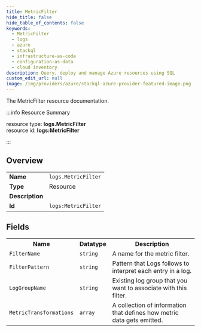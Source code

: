 ```yaml
---
title: MetricFilter
hide_title: false
hide_table_of_contents: false
keywords:
  - MetricFilter
  - logs
  - azure
  - stackql
  - infrastructure-as-code
  - configuration-as-data
  - cloud inventory
description: Query, deploy and manage Azure resources using SQL
custom_edit_url: null
image: /img/providers/azure/stackql-azure-provider-featured-image.png
---
```

The MetricFilter resource documentation.

:::info Resource Summary

<div class="row">
<div class="providerDocColumn">
<span>resource type:&nbsp;<b>logs.MetricFilter</b></span><br />
<span>resource id:&nbsp;<b>logs:MetricFilter</b></span><br />
</div>
</div>

:::

## Overview
<table><tbody>
<tr><td><b>Name</b></td><td><code>logs.MetricFilter</code></td></tr>
<tr><td><b>Type</b></td><td>Resource</td></tr>
<tr><td><b>Description</b></td><td></td></tr>
<tr><td><b>Id</b></td><td><code>logs:MetricFilter</code></td></tr>
</tbody></table>

## Fields
<table><tbody>
<tr><th>Name</th><th>Datatype</th><th>Description</th></tr>
<tr><td><code>FilterName</code></td><td><code>string</code></td><td>A name for the metric filter.</td></tr><tr><td><code>FilterPattern</code></td><td><code>string</code></td><td>Pattern that Logs follows to interpret each entry in a log.</td></tr><tr><td><code>LogGroupName</code></td><td><code>string</code></td><td>Existing log group that you want to associate with this filter.</td></tr><tr><td><code>MetricTransformations</code></td><td><code>array</code></td><td>A collection of information that defines how metric data gets emitted.</td></tr>
</tbody></table>